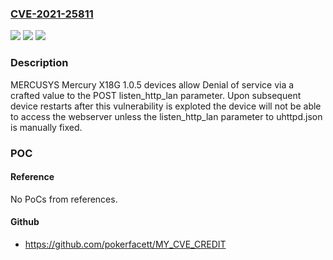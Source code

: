 ### [CVE-2021-25811](https://cve.mitre.org/cgi-bin/cvename.cgi?name=CVE-2021-25811)
![](https://img.shields.io/static/v1?label=Product&message=n%2Fa&color=blue)
![](https://img.shields.io/static/v1?label=Version&message=n%2Fa&color=blue)
![](https://img.shields.io/static/v1?label=Vulnerability&message=n%2Fa&color=brighgreen)

### Description

MERCUSYS Mercury X18G 1.0.5 devices allow Denial of service via a crafted value to the POST listen_http_lan parameter. Upon subsequent device restarts after this vulnerability is exploted the device will not be able to access the webserver unless the listen_http_lan parameter to uhttpd.json is manually fixed.

### POC

#### Reference
No PoCs from references.

#### Github
- https://github.com/pokerfacett/MY_CVE_CREDIT


